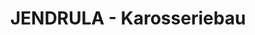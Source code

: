 ---
title: "JENDRULA - Karosseriebau"
url: /oberkraemer/jendrula-karosseriebau/
shop: Autowerkstatt
---